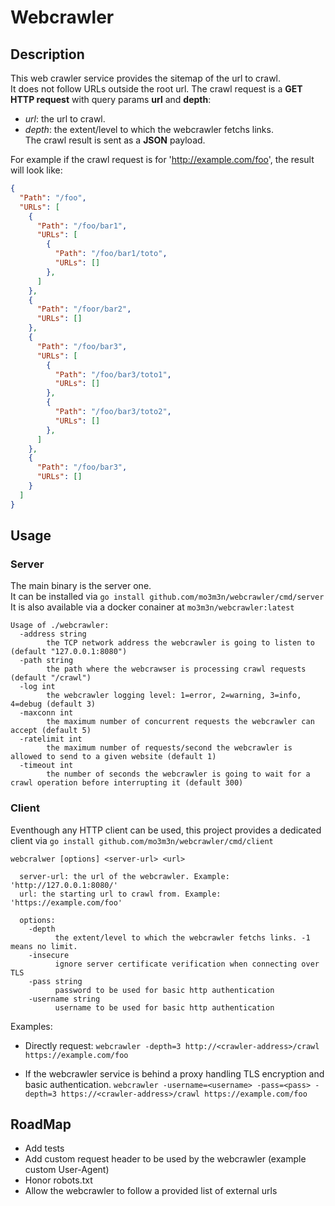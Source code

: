 # Webcrawler

## Description

This web crawler service provides the sitemap of the url to crawl.  
It does not follow URLs outside the root url.
The crawl request is a **GET HTTP request** with query params **url** and **depth**:
- *url*: the url to crawl.
- *depth*: the extent/level to which the webcrawler fetchs links.  
The crawl result is sent as a **JSON** payload.

For example if the crawl request is for 'http://example.com/foo', the result will look like:
```json
{
  "Path": "/foo",
  "URLs": [
    {
      "Path": "/foo/bar1",
      "URLs": [
        {
          "Path": "/foo/bar1/toto",
          "URLs": []
        },
      ]
    },
    {
      "Path": "/foor/bar2",
      "URLs": []
    },
    {
      "Path": "/foo/bar3",
      "URLs": [
        {
          "Path": "/foo/bar3/toto1",
          "URLs": []
        },
        {
          "Path": "/foo/bar3/toto2",
          "URLs": []
        },
      ]
    },
    {
      "Path": "/foo/bar3",
      "URLs": []
    }
  ]
}
```

## Usage

### Server
The main binary is the server one.  
It can be installed via `go install github.com/mo3m3n/webcrawler/cmd/server`   
It is also available via a docker conainer at `mo3m3n/webcrawler:latest`
```
Usage of ./webcrawler:
  -address string
        the TCP network address the webcrawler is going to listen to (default "127.0.0.1:8080")
  -path string
        the path where the webcrawser is processing crawl requests (default "/crawl")
  -log int
        the webcrawler logging level: 1=error, 2=warning, 3=info, 4=debug (default 3)
  -maxconn int
        the maximum number of concurrent requests the webcrawler can accept (default 5)
  -ratelimit int
        the maximum number of requests/second the webcrawler is allowed to send to a given website (default 1)
  -timeout int
        the number of seconds the webcrawler is going to wait for a crawl operation before interrupting it (default 300)
```

### Client
Eventhough any HTTP client can be used, this project provides a dedicated client via `go install github.com/mo3m3n/webcrawler/cmd/client`
```
webcralwer [options] <server-url> <url>

  server-url: the url of the webcrawler. Example: 'http://127.0.0.1:8080/'
  url: the starting url to crawl from. Example: 'https://example.com/foo'

  options:
    -depth
          the extent/level to which the webcrawler fetchs links. -1 means no limit.
    -insecure
          ignore server certificate verification when connecting over TLS
    -pass string
          password to be used for basic http authentication
    -username string
          username to be used for basic http authentication

```

Examples:
- Directly request:
  `webcrawler -depth=3 http://<crawler-address>/crawl https://example.com/foo`

- If the webcrawler service is behind a proxy handling TLS encryption and basic authentication.
  `webcrawler -username=<username> -pass=<pass> -depth=3 https://<crawler-address>/crawl https://example.com/foo`

## RoadMap
- Add tests
- Add custom request header to be used by the webcrawler (example custom User-Agent)
- Honor robots.txt
- Allow the webcrawler to follow a provided list of external urls	
